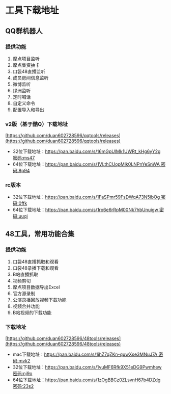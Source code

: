 # 工具下载地址

## QQ群机器人
### 提供功能
1. 摩点项目监听
2. 摩点集资抽卡
3. 口袋48直播监听
4. 成员房间信息监听
5. 微博监听
6. 绿洲监听
7. 定时喊话
8. 自定义命令   
9. 配置导入和导出
### v2版（基于酷Q）下载地址
[https://github.com/duan602728596/qqtools/releases](https://github.com/duan602728596/qqtools/releases)   
* 32位下载地址：[https://pan.baidu.com/s/16mGpUlMk1UWRt_kHg6yY2g  密码:ms47](https://pan.baidu.com/s/16mGpUlMk1UWRt_kHg6yY2g)
* 64位下载地址：[https://pan.baidu.com/s/1VLthCUopMlk0LNPnYeSnWA  密码:8p94](https://pan.baidu.com/s/1VLthCUopMlk0LNPnYeSnWA)

### rc版本

* 32位下载地址：[https://pan.baidu.com/s/1FaSPmr59FsDWqA73N5ibOg  密码:0ffk](https://pan.baidu.com/s/1FaSPmr59FsDWqA73N5ibOg)
* 64位下载地址：[https://pan.baidu.com/s/1ro6e6rRpM00Nk7hbUnuigw  密码:uuqi](https://pan.baidu.com/s/1ro6e6rRpM00Nk7hbUnuigw)


## 48工具，常用功能合集
### 提供功能
1. 口袋48直播抓取和观看   
2. 口袋48录播下载和观看   
3. B站直播抓取   
4. 视频剪切   
5. 摩点项目数据导出Excel   
6. 官方源录制   
7. 公演录播回放视频下载功能   
8. 视频合并功能   
9. B站视频的下载功能
### 下载地址
[https://github.com/duan602728596/48tools/releases](https://github.com/duan602728596/48tools/releases)
* mac下载地址：[https://pan.baidu.com/s/1ihZ7qZKn-quwXse3MNuJ7A  密码:mvk2](https://pan.baidu.com/s/1ihZ7qZKn-quwXse3MNuJ7A)
* 32位下载地址：[https://pan.baidu.com/s/1yuMF6Rfk9X51eDG9Pwmhew  密码:nj9o](https://pan.baidu.com/s/1yuMF6Rfk9X51eDG9Pwmhew)
* 64位下载地址：[https://pan.baidu.com/s/1zOgBBCz0ZLsvnH67b4DZdg  密码:23s2](https://pan.baidu.com/s/1zOgBBCz0ZLsvnH67b4DZdg)
